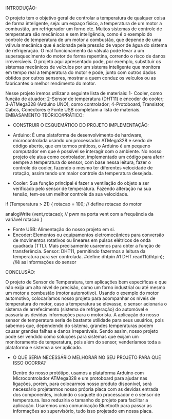 INTRODUÇÃO:

  O projeto tem o objetivo geral de controlar a temperatura de qualquer coisa de forma
inteligente, seja: um espaço físico, a temperatura de um motor a combustão, um refrigerador
um forno etc.
  Muitos sistemas de controle de temperatura são mecânicos e sem inteligência, como é
o exemplo do controle de temperatura de um motor a combustão, que depende de uma
válvula mecânica que é acionada pela pressão de vapor de água do sistema de refrigeração. O
mal funcionamento da válvula pode levar a um superaquecimento do motor de forma
repentina, correndo o risco de danos irreversíveis.
  O projeto aqui apresentado pode, por exemplo, substituir os sistemas mecânicos de
veículos por um sistema inteligente que monitora em tempo real a temperatura do motor e
pode, junto com outros dados obtidos por outros sensores, mostrar a quem conduz os veículos
ou as fabricantes o melhor rendimento do motor.

Nesse projeto iremos utilizar a seguinte lista de materiais:
  1-  Cooler, como função de atuador;
  2-Sensor de temperatura (DHT11) e encoder do cooler;
  3-ATMega328 (Arduíno UNO), como controlador;
  4-Protoboard, Transistor, Cabos, Conectores e Fonte USB completam a lista de
    materiais.
EMBASAMENTO TEÓRICO/PRÁTICO:

- CONSTRUIR O ESQUEMÁTICO DO PROJETO
IMPLEMENTAÇÃO:

- Arduino: É uma plataforma de desenvolvimento de hardware, microcontrolada
usando um processador ATMega328 e sendo de código aberto, que em termos práticos, o
Arduino é um pequeno computador em que é possível se interagir com o ambiente.
No nosso projeto ele atua como controlador, implementado um código para aferir
sempre a temperatura do sensor, com base nessa leitura, fazer o controle do cooler, fazendo o
mesmo ter diferentes velocidade de rotação, assim tendo um maior controle da temperatura
desejada.
- Cooler: Sua função principal é fazer a ventilação do objeto a ser verificado pelo sensor
de temperatura. Fazendo alteração na sua tensão, tem-se um melhor controle da sua
velocidade.

if (Temperatura > 21)
{
rotacao = 100; // define rotacao do motor

analogWrite (vent,rotacao); // pwm na porta vent com a frequência
da variável rotacao
}

- Fonte USB: Alimentação do nosso projeto em si.
- Encoder: Elementos ou equipamentos eletromecânicos para conversão de
movimentos rotativos ou lineares em pulsos elétricos de onda quadrada (TTL). Mais
precisamente usaremos para obter a função de transferência.
Sensor: DHT11, permitindo fazermos a leitura da temperatura para ser controlada.
#define dhtpin A1
DHT.read11(dhtpin); //lê as informações do sensor

CONCLUSÃO:
  
  O projeto de Sensor de Temperatura, tem aplicações bem específicas e que não exija um
alto nível de precisão, como um forno industrial ou até mesmo um motor a combustão (motor
automotivo).
Usando o exemplo do motor automotivo, colocaríamos nosso projeto para acompanhar os
níveis de temperatura do motor, caso a temperatura se elevasse, o sensor acionaria o sistema de
arrefecimento (sistema de refrigeração) do automóvel e passaria as devidas informações para o
motorista.
  A aplicação do nosso sensor de temperatura seria de bastante utilidade para seus usuários,
pois sabemos que, dependendo do sistema, grandes temperaturas podem causar grandes falhas e
danos irreparáveis. Sendo assim, nosso projeto pode ser vendido como soluções para sistemas que
exijam um monitoramento de temperatura, pois além do sensor, venderíamos toda a plataforma e
sistema a ser aplicado.

- O QUE SERIA NECESSÁRIO MELHORAR NO SEU PROJETO PARA QUE ISSO
OCORRA?

  Dentro do nosso protótipo, usamos a plataforma Arduíno com Microcontrolador ATMega328 e
um protoboard para ajudar nas ligações, porém, para colocarmos nosso produto disponível, será
necessário projetarmos nosso própria placa com as devidas entrada dos componentes, incluindo o
soquete do processador e o sensor de temperatura. Isso reduziria o tamanho do projeto para facilitar a
aplicação.
Usaremos uma comunicação Bluetooth para passar as informações ao supervisório, tudo isso
projetado em nossa placa.
